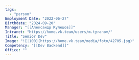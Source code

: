 ```yaml
---
tags:
  - "person"
Employment Date: "2022-06-27"
Birthdate: "2024-09-20"
Manager: "[[Александр Кулешов]]"
Intranet: "https://home.vk.team/users/m.tyranov/"
Title: "Senior Dev"
Image: "![|100](https://home.vk.team/media/foto/42705.jpg)"
Competency: "[[Dev Backend]]"
Office: ""
---
```

